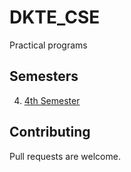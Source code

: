 # DKTE_CSE

Practical programs

## Semesters

4. [4th Semester](4th_Semester/README.md)

## Contributing

Pull requests are welcome.
